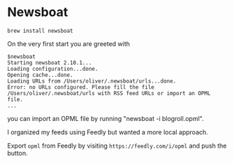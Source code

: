 # Newsboat

```
brew install newsboat
```

On the very first start you are greeted with

```
$newsboat
Starting newsboat 2.10.1...
Loading configuration...done.
Opening cache...done.
Loading URLs from /Users/oliver/.newsboat/urls...done.
Error: no URLs configured. Please fill the file /Users/oliver/.newsboat/urls with RSS feed URLs or import an OPML file.
...
```

 you can import an OPML file by running "newsboat -i blogroll.opml".

I organized my feeds using Feedly but wanted a more local approach.

Export `opml` from Feedly  by visiting `https://feedly.com/i/opml` and push the button.

